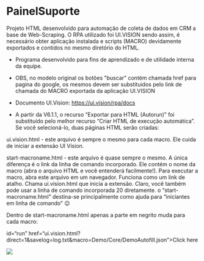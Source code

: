 # PainelSuporte
Projeto HTML desenvolvido para automação de coleta de dados em CRM a base de Web-Scraping. O RPA utilizado foi UI.VISION sendo assim, é necessário obter aplicação instalada e scripts (MACRO) devidamente exportados e contidos no mesmo diretório do HTML. 

- Programa desenvolvido para fins de aprendizado e de utilidade interna da equipe.

- OBS, no modelo original os botões "buscar" contém chamada href para pagina do google, os mesmos devem ser substituidos pelo link de chamada do MACRO exportada da aplicação UI.VISION

- Documento UI.Vision: https://ui.vision/rpa/docs

- A partir da V6.1.1, o recurso “Exportar para HTML (Autorun)” foi substituído pelo melhor recurso “Criar HTML de execução automática”. Se você selecioná-lo, duas páginas HTML serão criadas:

ui.vision.html - este arquivo é sempre o mesmo para cada macro. Ele cuida de iniciar a extensão UI Vision.

start-macroname.html - este arquivo é quase sempre o mesmo. A única diferença é o link da linha de comando incorporado. Ele contém o nome da macro (abra o arquivo HTML e você entenderá facilmente!). Para executar a macro, abra este arquivo em um navegador. Funciona como um link de atalho. Chama ui.vision.html que inicia a extensão. Claro, você também pode usar a linha de comando incorporada 20 diretamente. o “start-macroname.html” destina-se principalmente como ajuda para “iniciantes em linha de comando” :wink:

Dentro de start-macroname.html apenas a parte em negrito muda para cada macro:

id=“run” href=“ui.vision.html?direct=1&savelog=log.txt&macro=Demo/Core/DemoAutofill.json”>Click here

<img src="https://forum.ui.vision/uploads/db8324/original/2X/f/fc0946ea644075f16a2e82eaf692c0a031bc6921.png" />

